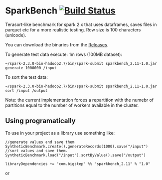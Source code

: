 # SparkBench [![Build Status](https://travis-ci.org/bigstepinc/SparkBench.svg?branch=master)](https://travis-ci.org/bigstepinc/SparkBench)
Terasort-like benchmark for spark 2.x that uses dataframes, saves files in parquet etc for a more realistic testing.
Row size is 100 characters (unicode).

You can download the binaries from the [Releases](https://github.com/bigstepinc/SparkBench/releases).

To generate test data execute: 1m rows (100MB dataset):
```
~/spark-2.3.0-bin-hadoop2.7/bin/spark-submit sparkbench_2.11-1.0.jar generate 1000000 /input
```
To sort the test data:
```
~/spark-2.3.0-bin-hadoop2.7/bin/spark-submit sparkbench_2.11-1.0.jar sort /input /output
```

Note: the current implementation forces a repartition with the numebr of partitions equal to the number of workers available in the cluster.


## Using programatically
To use in your project as a library use something like:
```
//generate values and save them
SyntheticBenchmark.create().generateRecords(1000).save("/input")
//sort values and save them.
SyntheticBenchmark.load("/input").sortByValue().save("/output")
```

```
libraryDependencies += "com.bigstep" %% "sparkbench_2.11" % "1.0" 
```
or
``` spark-submit --packages com.bigstep:sparkbench_2.11:1.0
```